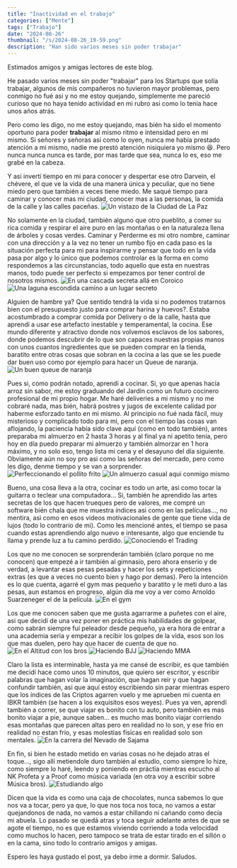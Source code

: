 ```yaml
---
title: "Inactividad en el trabajo"
categories: ["Mente"]
tags: ["Trabajo"]
date: "2024-08-26"
thumbnail: "/s/2024-08-26_19-59.png"
description: "Han sido varios meses sin poder trabajar"
---
```


Estimados amigos y amigas lectores de este blog.

He pasado varios meses sin poder "trabajar" para los Startups que solía trabajar, algunos de mis compañeros no tuvieron mayor problemas, pero conmigo no fué asi y no me estoy quejando, simplemente me pareció curioso que no haya tenido actividad en mi rubro asi como lo tenía hace unos años atrás.

Pero como les digo, no me estoy quejando, mas bién ha sido el momento oportuno para poder **trabajar** al mismo ritmo e intensidad pero en mi mismo. Si señores y señoras asi como lo oyen, nunca me había prestado atención a mi mismo, nadie me prestó atención nisiquiera yo mismo :laughing:. Pero nunca nunca nunca es tarde, por mas tarde que sea, nunca lo es, eso me grabé en la cabeza.

Y asi invertí tiempo en mi para conocer y despertar ese otro Darvein, el chévere, el que ve la vida de una manera única y peculiar, que no tiene miedo pero que también a veces tiene miedo. Me saqué tiempo para caminar y conocer mas mi ciudad, conocer mas a las personas, la comida de la calle y las calles paceñas.
![Un vistazo de la Ciudad de La Paz](i/2024-08-26_20-11.png)

No solamente en la ciudad, también alguno que otro pueblito, a comer su rica comida y respirar el aire puro en las montañas o en la naturaleza llena de árboles y cosas verdes. Caminar y Perderme es mi otro nombre, caminar con una dirección y a la vez no tener un rumbo fijo en cada paso es la situación perfecta para mi para inspirarme y pensar que todo en la vida pasa por algo y lo único que podemos controlar es la forma en como respondemos a las circunstancias, todo aquello que esta en nuestras manos, todo puede ser perfecto si empezamos por tener control de nosotros mismos.
![En una cascada secreta allá en Coroico](i/2024-08-26_20-14_2.png)
![Una laguna escondida camino a un lugar secreto](i/2024-08-26_20-14_1.png)

Alguien de hambre ya?
Que sentido tendrá la vida si no podemos tratarnos bien con el presupuesto justo para comprar harina y huevos?. Estaba acostumbrado a comprar comida por Delivery o de la calle, hasta que aprendí a usar ese artefacto inestable y temperamental, la cocina. Ese mundo diferente y atractivo donde nos volvemos esclavos de los sabores, donde podemos descubrir de lo que son capaces nuestras propias manos con unos cuantos ingredientes que se pueden comprar en la tienda, baratito entre otras cosas que sobran en la cocina a las que se les puede dar buen uso como por ejemplo para hacer un Queue de naranja.
![Un buen queue de naranja](i/2024-08-26_20-14.png)

Pues si, como podrán notado, aprendí a cocinar. Si, yo que apenas hacía arroz sin sabor, me estoy graduando del Jardín como un futuro cocinero profesional de mi propio hogar. Me haré deliveries a mi mismo y no me cobraré nada, mas bién, habrá postres y jugos de excelente calidad por haberme esforzado tanto en mi mismo.
Al principio no fué nada fácil, muy misterioso y complicado todo para mi, pero con el tiempo las cosas van aflojando, la paciencia había sido clave aquí (como en todo también), antes preparaba mi almuerzo en 2 hasta 3 horas y al final ya ni apetito tenía, pero hoy en día puedo preparar mi almuerzo y también almorzar en 1 hora máximo, y no solo eso, tengo lista mi cena y el desayuno del día siguiente. 
Obviamente aún no soy pro asi como las señoras del mercado, pero como les digo, denme tiempo y se van a sorprender.
![Perfeccionando el pollito frito](i/2024-08-26_20-12_2.png)
![Un almuerzo casual aqui conmigo mismo](i/2024-08-26_20-13_2.png)

Bueno, una cosa lleva a la otra, cocinar es todo un arte, asi como tocar la guitarra o teclear una computadora...
Si, también he aprendido las artes secretas de los que hacen trueques pero de valores, me compré un software bién chala que me muestra índices asi como en las películas..., no mentira, asi como en esos videos motivacionales de gente que tiene vida de lujos (todo lo contrario de mi). Como les mencioné antes, el tiempo se pasa cuando estas aprendiendo algo nuevo e interesante, algo que enciende tu llama y prende luz a tu camino perdido.
![Conociendo el Trading](i/2024-08-26_20-12.png)

Los que no me conocen se sorprenderán también (claro porque no me conocen) que empezé a ir también al gimnasio, pero ahora enserio y de verdad, a levantar esas pesas pesadas y hacer los sets y repeticiones extras (es que a veces no cuento bien y hago por demas). Pero la intención es lo que cuenta, agarré el gym mas pequeño y baratito y le meti duro a las pesas, aun estamos en progreso, algún día me voy a ver como Arnoldo Suarzeneger el de la película.
![En el gym](i/2024-08-26_20-12_3.png)

Los que me conocen saben que me gusta agarrarme a puñetes con el aire, asi que decidí de una vez poner en práctica mis habilidades de golpear, como sabrán siempre fuí peleador desde pequeño, ya era hora de entrar a una academia seria y empezar a recibir los golpes de la vida, esos son los que mas duelen, pero hay que hacer de cuenta de que no.
![En el Altitud con los bros](i/2024-08-26_20-13.png)
![Haciendo BJJ](i/2024-08-26_20-15_1.png)
![Haciendo MMA](i/2024-08-26_20-13_1.png)

Claro la lista es interminable, hasta ya me cansé de escribir, es que también me decidí hace como unos 10 minutos, que quiero ser escritor, y escribir palabras que hagan volar la imaginación, que hagan reir y que hagan confundir también, asi que aquí estoy escribiendo sin parar mientras espero que los índices de las Criptos agarren vuelo y me aprueben mi cuenta en IBKR también (se hacen a los exquisitos esos weyes).
Pues ya ven, aprendí también a correr, se que viajar es bonito con tu auto, pero también es mas bonito viajar a pie, aunque saben... es mucho mas bonito viajar corriendo esas montañas que parecen altas pero en realidad no lo son, y ese frio en realidad no estan frio, y esas molestias físicas en realidad solo son mentales.
![En la carrera del Nevado de Sajama](i/2024-08-26_20-15.png)

En fin, si bien he estado metido en varias cosas no he dejado atras el toque..., sigo allí metiendole duro también al estudio, como siempre lo hize, como siempre lo haré, leendo y poniendo en práctia mientras escucho al NK Profeta y a Proof como música variada (en otra voy a escribir sobre Música bros).
![Estudiando algo](i/2024-08-26_20-12_1.png)

Dicen que la vida es como una caja de chocolates, nunca sabemos lo que nos va a tocar, pero ya que, lo que nos toca nos toca, no vamos a estar quejandonos de nada, no vamos a estar chillando ni cañando como decía mi abuela. Lo pasado se quedá atras y toca seguir adelante antes de que se agote el tiempo, no es que estamos viviendo corriendo a toda velocidad como muchos lo hacen, pero tampoco se trata de estar tirado en el sillón o en la cama, sino todo lo contrario amigos y amigas.

Espero les haya gustado el post, ya debo irme a dormir. Saludos.
